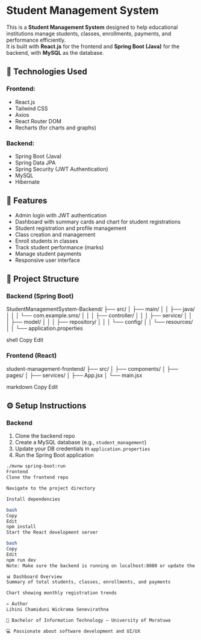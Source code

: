 # Student Management System

This is a **Student Management System** designed to help educational institutions manage students, classes, enrollments, payments, and performance efficiently.  
It is built with **React.js** for the frontend and **Spring Boot (Java)** for the backend, with **MySQL** as the database.

## 🚀 Technologies Used

### Frontend:
- React.js
- Tailwind CSS
- Axios
- React Router DOM
- Recharts (for charts and graphs)

### Backend:
- Spring Boot (Java)
- Spring Data JPA
- Spring Security (JWT Authentication)
- MySQL
- Hibernate

## 🔐 Features

- Admin login with JWT authentication
- Dashboard with summary cards and chart for student registrations
- Student registration and profile management
- Class creation and management
- Enroll students in classes
- Track student performance (marks)
- Manage student payments
- Responsive user interface

## 📁 Project Structure

### Backend (Spring Boot)
StudentManagementSystem-Backend/
├── src/
│ ├── main/
│ │ ├── java/
│ │ │ └── com.example.sms/
│ │ │ ├── controller/
│ │ │ ├── service/
│ │ │ ├── model/
│ │ │ ├── repository/
│ │ │ └── config/
│ │ └── resources/
│ │ └── application.properties

shell
Copy
Edit

### Frontend (React)
student-management-frontend/
├── src/
│ ├── components/
│ ├── pages/
│ ├── services/
│ ├── App.jsx
│ └── main.jsx

markdown
Copy
Edit

## ⚙️ Setup Instructions

### Backend
1. Clone the backend repo
2. Create a MySQL database (e.g., `student_management`)
3. Update your DB credentials in `application.properties`
4. Run the Spring Boot application

```bash
./mvnw spring-boot:run
Frontend
Clone the frontend repo

Navigate to the project directory

Install dependencies

bash
Copy
Edit
npm install
Start the React development server

bash
Copy
Edit
npm run dev
Note: Make sure the backend is running on localhost:8080 or update the frontend API URLs accordingly.

📊 Dashboard Overview
Summary of total students, classes, enrollments, and payments

Chart showing monthly registration trends

✍️ Author
Lihini Chamiduni Wickrama Senevirathna

🏫 Bachelor of Information Technology – University of Moratuwa

💻 Passionate about software development and UI/UX
